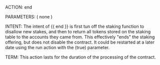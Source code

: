 ACTION: end

PARAMETERS: ( none )

INTENT: The intent of {{ end }} is first tun off the staking function to disallow new stakes, and then to return all tokens stored on the staking table to the accounts they came from. This effectively "ends" the staking offering, but does not disable the contract. It could be restarted at a later date using the run action with the (true) parameter.

TERM: This action lasts for the duration of the processing of the contract.
